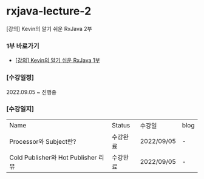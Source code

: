 # rxjava-lecture-2
[강의] Kevin의 알기 쉬운 RxJava 2부

### 1부 바로가기
* [[강의] Kevin의 알기 쉬운 RxJava 1부](https://github.com/westssun/rxjava_lecture)

### [수강일정]
2022.09.05 ~ 진행중
   
### [수강일지]
| | | | |
|-|-|-|-|
|Name|Status|수강일|blog|
|Processor와 Subject란?|수강완료|2022/09/05|-|
|Cold Publisher와 Hot Publisher 리뷰|수강완료|2022/09/05|-|
